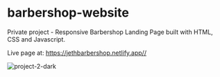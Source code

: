 # barbershop-website
Private project - Responsive Barbershop Landing Page built with HTML, CSS and Javascript.

Live page at: https://jethbarbershop.netlify.app//

![project-2-dark](https://user-images.githubusercontent.com/107025566/217748631-2f72d43a-63dc-44f6-a988-45e00f739f66.png)
